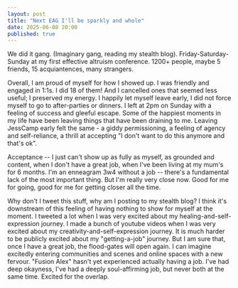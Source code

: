 ```yaml
---
layout: post
title: "Next EAG I'll be sparkly and whole" 
date: 2025-06-08 20:00
published: true 
---
```


We did it gang. (Imaginary gang, reading my stealth blog).
Friday-Saturday-Sunday at my first effective altruism conference. 1200+ people,
maybe 5 friends, 15 acquiantences, many strangers. 

Overall, I am proud of myself for how I showed up. I was friendly and engaged in
1:1s. I did 18 of them! And I cancelled ones that seemed less useful; I
preserved my energy. I happily let myself leave early, I did not force myself to
go to after-parties or dinners. I left at 2pm on Sunday with a feeling of
success and gleeful escape. Some of the happiest moments in my life have been
leaving things that have been draining to me. Leaving JessCamp early felt the
same - a giddy permissioning, a feeling of agency and self-reliance, a thrill at
accepting "I don't want to do this anymore and that's ok". 

Acceptance -- I just can't show up as fully as myself, as grounded and content,
when I don't have a great job, when I've been living at my mum's for 6 months.
I'm an enneagram 3w4 without a job -- there's a fundamental lack of the most
important thing. But I'm really very close now. Good for me for going, good for
me for getting closer all the time. 

Why don't I tweet this stuff, why am I posting to my stealth blog? I think it's
downstream of this feeling of having nothing to show for myself at the moment. I
tweeted a lot when I was very excited about my healing-and-self-expression journey. I made a bunch of
youtube videos when I was very excited about my creativity-and-self-expression journey. It is much harder to be publicly excited about my "getting-a-job" journey. But I am sure that, once I have a great job, the flood-gates will open again. I can imagine excitedly entering communities and scenes and online spaces with a new fervour. "Fusion Alex" hasn't yet experienced actually having a job. I've had deep okayness, I've had a deeply soul-affirming job, but never both at the same time. Excited for the overlap. 

